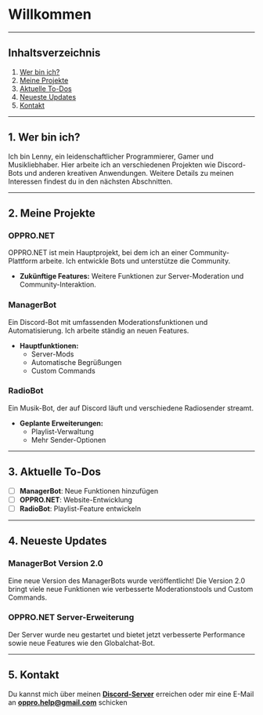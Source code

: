 
# Willkommen
---

## Inhaltsverzeichnis
1. [Wer bin ich?](#wer-bin-ich)
2. [Meine Projekte](#meine-projekte)
3. [Aktuelle To-Dos](#aktuelle-to-dos)
4. [Neueste Updates](#neueste-updates)
5. [Kontakt](#kontakt)

---

## 1. Wer bin ich?
Ich bin Lenny, ein leidenschaftlicher Programmierer, Gamer und Musikliebhaber. Hier arbeite ich an verschiedenen Projekten wie Discord-Bots und anderen kreativen Anwendungen. Weitere Details zu meinen Interessen findest du in den nächsten Abschnitten.

---

## 2. Meine Projekte

### **OPPRO.NET**
OPPRO.NET ist mein Hauptprojekt, bei dem ich an einer Community-Plattform arbeite. Ich entwickle Bots und unterstütze die Community.

- **Zukünftige Features:** Weitere Funktionen zur Server-Moderation und Community-Interaktion.

### **ManagerBot**
Ein Discord-Bot mit umfassenden Moderationsfunktionen und Automatisierung. Ich arbeite ständig an neuen Features.

- **Hauptfunktionen:**
  - Server-Mods
  - Automatische Begrüßungen
  - Custom Commands

### **RadioBot**
Ein Musik-Bot, der auf Discord läuft und verschiedene Radiosender streamt.

- **Geplante Erweiterungen:**
  - Playlist-Verwaltung
  - Mehr Sender-Optionen

---

## 3. Aktuelle To-Dos

- [ ] **ManagerBot**: Neue Funktionen hinzufügen
- [ ] **OPPRO.NET**: Website-Entwicklung
- [ ] **RadioBot**: Playlist-Feature entwickeln

---

## 4. Neueste Updates

### **ManagerBot Version 2.0**
Eine neue Version des ManagerBots wurde veröffentlicht! Die Version 2.0 bringt viele neue Funktionen wie verbesserte Moderationstools und Custom Commands.

### **OPPRO.NET Server-Erweiterung**
Der Server wurde neu gestartet und bietet jetzt verbesserte Performance sowie neue Features wie den Globalchat-Bot.

---

## 5. Kontakt

Du kannst mich über meinen **[Discord-Server](https://discord.gg/3rbVWaRTpD)** erreichen oder mir eine E-Mail an **oppro.help@gmail.com** schicken

